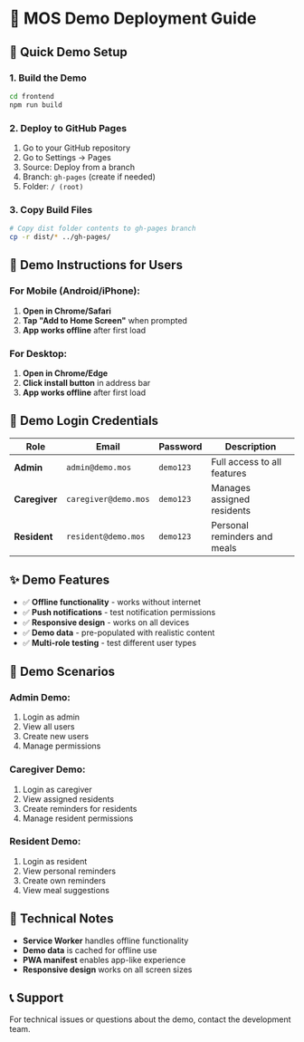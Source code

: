 # 📱 MOS Demo Deployment Guide

## 🚀 Quick Demo Setup

### 1. Build the Demo
```bash
cd frontend
npm run build
```

### 2. Deploy to GitHub Pages
1. Go to your GitHub repository
2. Go to Settings → Pages
3. Source: Deploy from a branch
4. Branch: `gh-pages` (create if needed)
5. Folder: `/ (root)`

### 3. Copy Build Files
```bash
# Copy dist folder contents to gh-pages branch
cp -r dist/* ../gh-pages/
```

## 📱 Demo Instructions for Users

### For Mobile (Android/iPhone):
1. **Open in Chrome/Safari**
2. **Tap "Add to Home Screen"** when prompted
3. **App works offline** after first load

### For Desktop:
1. **Open in Chrome/Edge**
2. **Click install button** in address bar
3. **App works offline** after first load

## 🔐 Demo Login Credentials

| Role | Email | Password | Description |
|------|-------|----------|-------------|
| **Admin** | `admin@demo.mos` | `demo123` | Full access to all features |
| **Caregiver** | `caregiver@demo.mos` | `demo123` | Manages assigned residents |
| **Resident** | `resident@demo.mos` | `demo123` | Personal reminders and meals |

## ✨ Demo Features

- ✅ **Offline functionality** - works without internet
- ✅ **Push notifications** - test notification permissions
- ✅ **Responsive design** - works on all devices
- ✅ **Demo data** - pre-populated with realistic content
- ✅ **Multi-role testing** - test different user types

## 🎯 Demo Scenarios

### Admin Demo:
1. Login as admin
2. View all users
3. Create new users
4. Manage permissions

### Caregiver Demo:
1. Login as caregiver
2. View assigned residents
3. Create reminders for residents
4. Manage resident permissions

### Resident Demo:
1. Login as resident
2. View personal reminders
3. Create own reminders
4. View meal suggestions

## 🔧 Technical Notes

- **Service Worker** handles offline functionality
- **Demo data** is cached for offline use
- **PWA manifest** enables app-like experience
- **Responsive design** works on all screen sizes

## 📞 Support

For technical issues or questions about the demo, contact the development team.

